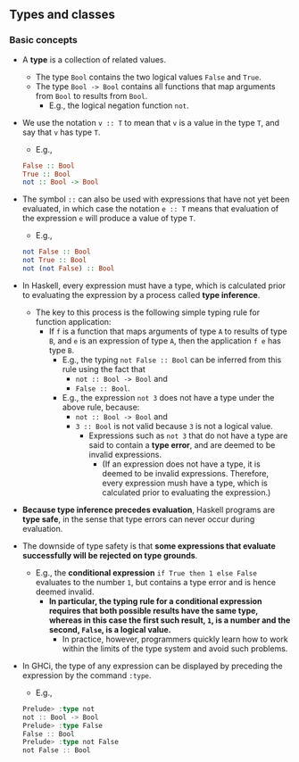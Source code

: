 ## Types and classes

### Basic concepts
* A **type** is a collection of related values.
  * The type `Bool` contains the two logical values `False` and `True`.
  * The type `Bool -> Bool` contains all functions that map arguments from `Bool` to results from `Bool`.
    * E.g., the logical negation function `not`.
* We use the notation `v :: T` to mean that `v` is a value in the type `T`, and say that `v` has type `T`.
  * E.g., 
  ```Haskell
  False :: Bool
  True :: Bool
  not :: Bool -> Bool

  ```
* The symbol `::` can also be used with expressions that have not yet been evaluated, in which case the notation `e :: T` means that evaluation of the expression `e` will produce a value of type `T`.
  * E.g.,
  ```Haskell
  not False :: Bool
  not True :: Bool
  not (not False) :: Bool

  ```

* In Haskell, every expression must have a type, which is calculated prior to evaluating the expression by a process called **type inference**.
  * The key to this process is the following simple typing rule for function application:
    * If `f` is a function that maps arguments of type `A` to results of type `B`, and `e` is an expression of type `A`, then the application `f e` has type `B`.
      * E.g., the typing `not False :: Bool` can be inferred from this rule using the fact that
        * `not :: Bool -> Bool` and 
        * `False :: Bool`.
      * E.g., the expression `not 3` does not have a type under the above rule, because:
        * `not :: Bool -> Bool` and
        * `3 :: Bool` is not valid because `3` is not a logical value.
          * Expressions such as `not 3` that do not have a type are said to contain a **type error**, and are deemed to be invalid expressions.
            * (If an expression does not have a type, it is deemed to be invalid expressions. Therefore, every expression mush have a type, which is calculated prior to evaluating the expression.)

* **Because type inference precedes evaluation**, Haskell programs are **type safe**, in the sense that type errors can never occur during evaluation.
* The downside of type safety is that **some expressions that evaluate successfully will be rejected on type grounds**.
  * E.g., the **conditional expression** `if True then 1 else False` evaluates to the number `1`, but contains a type error and is hence deemed invalid.
    * **In particular, the typing rule for a conditional expression requires that both possible results have the same type, whereas in this case the first such result, `1`, is a number and the second, `False`, is a logical value.**
      * In practice, however, programmers quickly learn how to work within the limits of the type system and avoid such problems.

* In GHCi, the type of any expression can be displayed by preceding the expression by the command `:type`.
  * E.g.,
  ```Scala
  Prelude> :type not
  not :: Bool -> Bool
  Prelude> :type False
  False :: Bool
  Prelude> :type not False
  not False :: Bool

  ```


